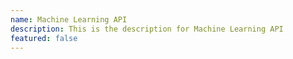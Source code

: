 ```yaml
---
name: Machine Learning API
description: This is the description for Machine Learning API
featured: false
---
```

